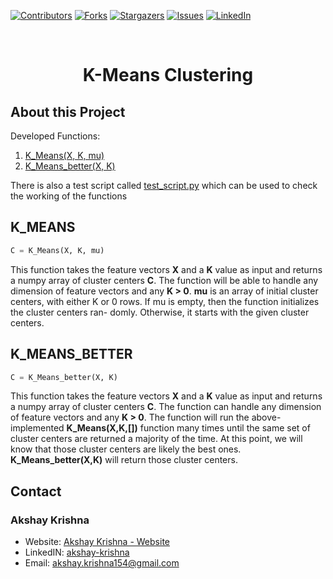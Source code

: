 [![Contributors][contributors-shield]][contributors-url]
[![Forks][forks-shield]][forks-url]
[![Stargazers][stars-shield]][stars-url]
[![Issues][issues-shield]][issues-url]
[![LinkedIn][linkedin-shield]][linkedin-url]

<br />
<h1 align="center">K-Means Clustering</h1>

## About this Project
Developed Functions:
1. [K_Means(X, K, mu)](#k_means)
2. [K_Means_better(X, K)](#k_means_better)

There is also a test script called [test_script.py][test_script] which can be used to check the working of the functions

## K_MEANS

```python
C = K_Means(X, K, mu)
```

This function takes the feature vectors **X** and a **K** value as input and returns a numpy array of cluster centers **C**. The function will be able to handle any dimension of feature vectors and any **K > 0**. **mu** is an array of initial cluster centers, with either K or 0 rows. If mu is empty, then the function initializes the cluster centers ran-
domly. Otherwise, it starts with the given cluster centers.


## K_MEANS_BETTER

```python
C = K_Means_better(X, K)
```

This function takes the feature vectors **X** and a **K** value as input and returns a numpy array of cluster centers **C**. The function can handle any dimension of feature vectors and any **K > 0**. The function will run the above-implemented **K_Means(X,K,[])** function many times until the same set of cluster centers are returned a majority of the time. At this point, we will know that those cluster centers are likely the best ones. **K_Means_better(X,K)** will return those cluster centers.


## Contact

### Akshay Krishna

-  Website: [Akshay Krishna - Website](https://about.me/akrishna/)
-  LinkedIN: [akshay-krishna](https://www.linkedin.com/in/akshay-krishna-ak)
-  Email: [akshay.krishna154@gmail.com](mailto:akshay.krishna154@gmail.com)

[contributors-shield]: https://img.shields.io/github/contributors/saberzuko/MachineLearningAlgorithms.svg?style=flat-square
[contributors-url]: https://github.com/saberzuko/MachineLearningAlgorithms/graphs/contributors
[forks-shield]: https://img.shields.io/github/forks/saberzuko/MachineLearningAlgorithms.svg?style=flat-square
[forks-url]: https://github.com/saberzuko/MachineLearningAlgorithms/network/members
[stars-shield]: https://img.shields.io/github/stars/saberzuko/MachineLearningAlgorithms.svg?style=flat-square
[stars-url]: https://github.com/saberzuko/MachineLearningAlgorithms/stargazers
[issues-shield]: https://img.shields.io/github/issues/saberzuko/MachineLearningAlgorithms.svg?style=flat-square
[issues-url]: https://github.com/saberzuko/MachineLearningAlgorithms/issues
[linkedin-shield]: https://img.shields.io/badge/-LinkedIn-black.svg?style=flat-square&logo=linkedin&colorB=555
[linkedin-url]: https://linkedin.com/in/akshay-krishna-ak/
[test_script]: https://github.com/saberzuko/MachineLearningAlgorithms/blob/master/KMeansClustering/test_script.py